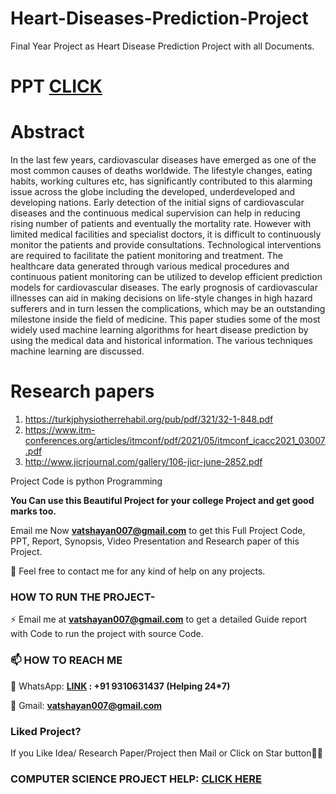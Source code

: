 # Heart-Diseases-Prediction-Project
Final Year Project as Heart Disease Prediction Project with all Documents.

# PPT [CLICK](https://github.com/RoyalData/Heart-Diseases-Prediction-Project/blob/main/Heart%20disease%20prediction%20PPT.pdf)

# Abstract

In the last few years, cardiovascular diseases have emerged as one of the most common causes of deaths worldwide. The lifestyle changes, eating habits, working cultures etc, has significantly contributed to this alarming issue across the globe including the developed, underdeveloped and developing nations. Early detection of the initial signs of cardiovascular diseases and the continuous medical supervision can help in reducing rising number of patients and eventually the mortality rate. However with limited medical facilities and specialist doctors, it is difficult to continuously monitor the patients and provide consultations. Technological interventions are required to facilitate the patient monitoring and treatment. The healthcare data generated through various medical procedures and continuous patient monitoring can be utilized to develop efficient prediction models for cardiovascular diseases. The early prognosis of cardiovascular illnesses can aid in making decisions on life-style changes in high hazard sufferers and in turn lessen the complications, which may be an outstanding milestone inside the field of medicine. This paper studies some of the most widely used machine learning algorithms for heart disease prediction by using the medical data and historical information. The various techniques machine learning are discussed.

# Research papers

1. https://turkjphysiotherrehabil.org/pub/pdf/321/32-1-848.pdf
2. https://www.itm-conferences.org/articles/itmconf/pdf/2021/05/itmconf_icacc2021_03007.pdf
3. http://www.jicrjournal.com/gallery/106-jicr-june-2852.pdf

Project Code is python Programming 

**You Can use this Beautiful Project for your college Project and get good marks too.**

Email me Now **vatshayan007@gmail.com** to get this Full Project Code, PPT, Report, Synopsis, Video Presentation and Research paper of this Project.

💌 Feel free to contact me for any kind of help on any projects.
 
### HOW TO RUN THE PROJECT-
⚡ Email me at **vatshayan007@gmail.com** to get a detailed Guide report with Code to run the project with source Code.

### 📫 HOW TO REACH ME 

💬 WhatsApp: **[LINK](https://wa.me/message/CHWN2AHCPMAZK1) : +91 9310631437 (Helping 24*7)**

💬 Gmail: **vatshayan007@gmail.com**

### Liked Project?
If you Like Idea/ Research Paper/Project then Mail or Click on Star button🙏🏻

### COMPUTER SCIENCE PROJECT HELP: [CLICK HERE](https://www.cse-projects.com)
